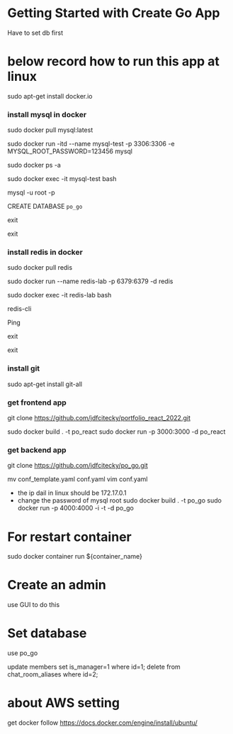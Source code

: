 # Getting Started with Create Go App
 Have to set db first


# below record how to run this app at linux

sudo apt-get install docker.io

### install mysql in docker
sudo docker pull mysql:latest

sudo docker run -itd --name mysql-test -p 3306:3306 -e MYSQL_ROOT_PASSWORD=123456 mysql

sudo docker ps -a

sudo docker exec -it mysql-test bash

mysql -u root -p

CREATE DATABASE `po_go`

exit

exit

### install redis in docker
sudo docker pull redis

sudo docker run --name redis-lab -p 6379:6379 -d redis

sudo docker exec -it redis-lab bash

redis-cli

Ping

exit

exit
### install git
sudo apt-get install git-all

### get frontend app
git clone https://github.com/jdfcitecky/portfolio_react_2022.git

sudo docker build . -t po_react
sudo docker run -p 3000:3000 -d po_react

### get backend app
git clone https://github.com/jdfcitecky/po_go.git

mv conf_template.yaml conf.yaml
vim conf.yaml
+ the ip dail in linux should be 172.17.0.1
+ change the password of mysql root
sudo docker build . -t po_go
sudo docker run -p 4000:4000 -i -t -d po_go

# For restart container
sudo docker container run ${container_name}

# Create an admin
use GUI to do this

# Set database
use po_go

update members set is_manager=1 where id=1;
delete from chat_room_aliases where id=2;

# about AWS setting

get docker follow https://docs.docker.com/engine/install/ubuntu/